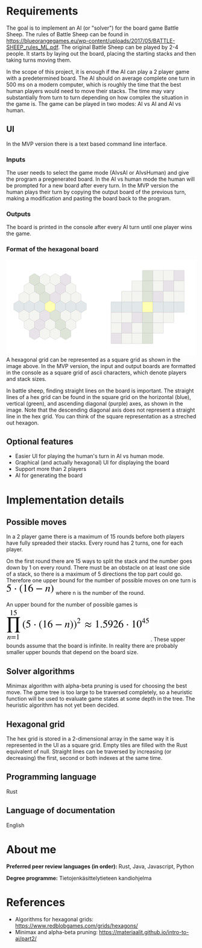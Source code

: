 # Requirements
The goal is to implement an AI (or "solver") for the board game Battle Sheep. The rules of Battle Sheep can be found in https://blueorangegames.eu/wp-content/uploads/2017/05/BATTLE-SHEEP_rules_ML.pdf. The original Battle Sheep can be played by 2-4 people. It starts by laying out the board, placing the starting stacks and then taking turns moving them.

In the scope of this project, it is enough if the AI can play a 2 player game with a predetermined board. The AI should on average complete one turn in 500 ms on a modern computer, which is roughly the time that the best human players would need to move their stacks. The time may vary substantially from turn to turn depending on how complex the situation in the game is. The game can be played in two modes: AI vs AI and AI vs human.

## UI
In the MVP version there is a text based command line interface.

### Inputs
The user needs to select the game mode (AIvsAI or AIvsHuman) and give the program a pregenerated board. In the AI vs human mode the human will be prompted for a new board after every turn. In the MVP version the human plays their turn by copying the output board of the previous turn, making a modification and pasting the board back to the program.

### Outputs
The board is printed in the console after every AI turn until one player wins the game.

### Format of the hexagonal board
![](hexsquare.png)
A hexagonal grid can be represented as a square grid as shown in the image above. In the MVP version, the input and output boards are formatted in the console as a square grid of ascii characters, which denote players and stack sizes.

In battle sheep, finding straight lines on the board is important. The straight lines of a hex grid can be found in the square grid on the horizontal (blue), vertical (green), and ascending diagonal (purple) axes, as shown in the image. Note that the descending diagonal axis does not represent a straight line in the hex grid. You can think of the square representation as a streched out hexagon.

## Optional features
- Easier UI for playing the human's turn in AI vs human mode.
- Graphical (and actually hexagonal) UI for displaying the board
- Support more than 2 players
- AI for generating the board

# Implementation details

## Possible moves
In a 2 player game there is a maximum of 15 rounds before both players have fully spreaded their stacks. Every round has 2 turns, one for each player.

On the first round there are 15 ways to split the stack and the number goes down by 1 on every round. There must be an obstacle on at least one side of a stack, so there is a maximum of 5 directions the top part could go. Therefore one upper bound for the number of possible moves on one turn is ![](numbermoves.svg) where n is the number of the round.

An upper bound for the number of possible games is ![](numbergames.svg). These upper bounds assume that the board is infinite. In reality there are probably smaller upper bounds that depend on the board size.

## Solver algorithms
Minimax algorithm with alpha-beta pruning is used for choosing the best move. The game tree is too large to be traversed completely, so a heuristic function will be used to evaluate game states at some depth in the tree. The heuristic algorithm has not yet been decided.

## Hexagonal grid
The hex grid is stored in a 2-dimensional array in the same way it is represented in the UI as a square grid. Empty tiles are filled with the Rust equivalent of null. Straight lines can be traversed by increasing (or decreasing) the first, second or both indexes at the same time.

## Programming language
Rust

## Language of documentation
English

# About me
**Preferred peer review languages (in order):** Rust, Java, Javascript, Python

**Degree programme:** Tietojenkäsittelytieteen kandiohjelma

# References
- Algorithms for hexagonal grids: https://www.redblobgames.com/grids/hexagons/
- Minimax and alpha-beta pruning: https://materiaalit.github.io/intro-to-ai/part2/